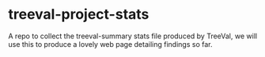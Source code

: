 # treeval-project-stats
A repo to collect the treeval-summary stats file produced by TreeVal, we will use this to produce a lovely web page detailing findings so far.
